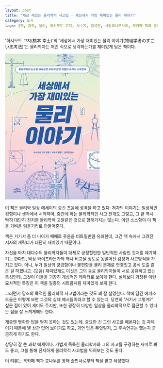```yaml
---
layout: post
title: "새삼 재밌는 물리학적 사고법 - 세상에서 가장 재미있는 물리 이야기"
category: 도서
tags: [책, 과학, 물리, 하시모토 고지, 서수지, 김석현, 사람과나무사이, 북카페 책과 콩나무, 서평]
---
```


'하시모토 고지(橋本 幸士)'의
'세상에서 가장 재미있는 물리 이야기(物理学者のすごい思考法)'는
물리학자는 어떤 식으로 생각하는가를 재미있게 담은 책이다.

![표지](/images/butsuri-gakusha-no-sugoi-shikoho-book-h480.jpg)

이 책은 물리와 일상 에세이의 중간 즈음에 성격을 하고 있다.
저자의 이야기는 일상적인 경험이나 생각에서 시작하며,
중간에 하는 물리학적인 사고 전개도 그렇고,
그 끝 역시 딱히 대단히 진지한 물리학적 고찰같은 것으로 향해가지는 않는다.
이런 소소함이 이 책을 가벼운 읽을거리로 만들어준다.

책은 거기서 좀 더 나아가 때때로 웃음을 터트릴만큼 유쾌한데,
그건 책 속에서 그려진 저자의 캐릭터가 대단히 재미있기 때문이다.

자신을 마치 대다수의 물리학자들이 대체로 긍정할만한 일반적인 사람인 것처럼 얘기하기는 한다만,
막상 와이프라든가와 꽤나 비교될 정도로 동떨어진 감성과 사고방식을 가지고 있다.
아니, 누가 일상의 궁금함이나 불편함을 물리 문제로 연결짓고 공식 도출 같은 걸 하겠냐고. (웃음)
재미있게도 이것은 그의 동료 물리학자들이 서로 공유하고 있는 특성인데,
그것이 이들을 괴장히 개성적인 캐릭터로 보이게 한다.
실제보다 과장된 이런 묘사적인 특징은
이 책을 일종의 시트콤처럼 재미있게 보게 한다.

그러면서 당초의 목적인 물리학적 사고법이라는 것도 꽤 잘 설명한다.
책에 담긴 에피소드들은 어떻게 보면 그것의 실제 예시들이라고 할 수 있는데,
당연히 '거기서 그렇게?' 싶은 점이 있어 재미도 주지만,
또한 굉장히 다양한 일상을 물리학적으로 접근할 수 있다는 점을 잘 느끼게해도 한다.

개중엔 명확한 답을 얻지 못하는 것도 있는데,
중요한 건 그런 사고를 해본다는 것 자체이기 때문에 별 상관 없어 보이기도 하고,
과연 답은 무엇일지, 그 후속연구는 했는지 궁금하게 하기도 한다.

상당히 잘 쓴 과학 에세이다.
가볍게 독특한 물리학자와 그의 사고를 구경하는 재미로 봐도 좋고,
그를 통해 진지하게 물리학적 사고법을 익혀보는 것도 좋다.



<div class="im im-info">
이 리뷰는 북카페 책과 콩나무를 통해 출판사로부터 책을 받고 작성했다.
</div>
